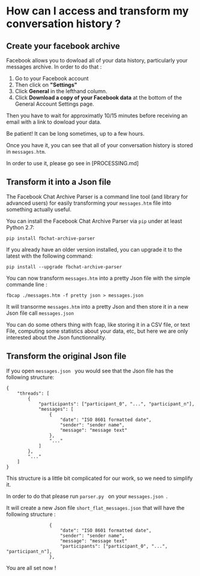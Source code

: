 # How can I access and transform my conversation history ?

## Create your facebook archive

Facebook allows you to dowload all of your data history, particularly your messages archive. In order to do that :

1. Go to your Facebook account
2. Then click on <b>"Settings"</b>
3. Click <b>General</b> in the lefthand column.
4. Click <b>Download a copy of your Facebook data</b> at the bottom of the General Account Settings page.

Then you have to wait for approximatly 10/15 minutes before receiving an email with a link to dowload your data.

Be patient! It can be long sometimes, up to a few hours. 

Once you have it, you can see that all of your conversation history is stored in ``messages.htm``.

In order to use it, please go see in [PROCESSING.md]

## Transform it into a Json file

The Facebook Chat Archive Parser is a command line tool (and library for advanced users) for easily transforming your ``messages.htm`` file into something actually useful.

You can install the Facebook Chat Archive Parser via ``pip`` under at least
Python 2.7:

    pip install fbchat-archive-parser

If you already have an older version installed, you can upgrade it to the latest with the following command:

    pip install --upgrade fbchat-archive-parser

You can now transform ``messages.htm`` into a pretty Json file with the simple commande line :

    fbcap ./messages.htm -f pretty json > messages.json 

It will transorme ``messages.htm`` into a pretty Json and then store it in a new Json file call ``messages.json ``

You can do some others thing with fcap, like storing it in a CSV file, or text File, computing some statistics about your data, etc, but here we are only interested about the Json functionnality.

## Transform the original Json file

If you open ``messages.json `` you would see that the Json file has the following structure:

    {
        "threads": [
            {
                "participants": ["participant_0", "...", "participant_n"],
                "messages": [
                    {
                        "date": "ISO 8601 formatted date",
                        "sender": "sender name",
                        "message": "message text"
                    },
                    "..."
                ]
            },
            "..."
        ]
    }

This structure is a little bit complicated for our work, so we need to simplify it. 

In order to do that please run ``parser.py `` on your ``messages.json ``.

It will create a new Json file ``short_flat_messages.json`` that will have the following structure :

                    {
                        "date": "ISO 8601 formatted date",
                        "sender": "sender name",
                        "message": "message text"
                        "participants": ["participant_0", "...", "participant_n"],
                    },


You are all set now !

